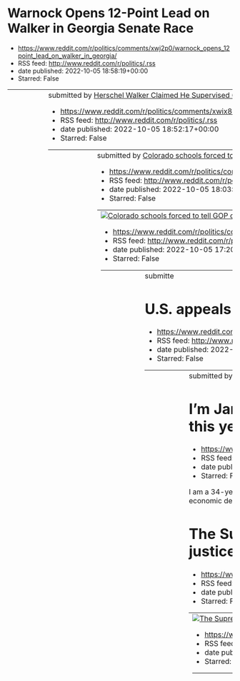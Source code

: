 # Warnock Opens 12-Point Lead on Walker in Georgia Senate Race
 - https://www.reddit.com/r/politics/comments/xwj2p0/warnock_opens_12point_lead_on_walker_in_georgia/
 - RSS feed: http://www.reddit.com/r/politics/.rss
 - date published: 2022-10-05 18:58:19+00:00
 - Starred: False

<table> <tr><td> <a href="https://www.reddit.com/r/politics/comments/xwj2p0/warnock_opens_12point_lead_on_walker_in_georgia/"> <img alt="Warnock Opens 12-Point Lead on Walker in Georgia Senate Race" src="https://external-preview.redd.it/z05uqA3GGr_JfekgYVDjhFaoPdrAngeLglMSqLd9ZJY.jpg?width=640&amp;crop=smart&amp;auto=webp&amp;s=dcbd7dd4adbc355c066267613c6ffc0329a244a2" title="Warnock Opens 12-Point Lead on Walker in Georgia Senate Race" /> </a> </td><td> &#32; submitted by &#32; <a href="https:/

# Herschel Walker Claimed He Supervised 6 Hospitals. He Didn’t.
 - https://www.reddit.com/r/politics/comments/xwix8q/herschel_walker_claimed_he_supervised_6_hospitals/
 - RSS feed: http://www.reddit.com/r/politics/.rss
 - date published: 2022-10-05 18:52:17+00:00
 - Starred: False

<table> <tr><td> <a href="https://www.reddit.com/r/politics/comments/xwix8q/herschel_walker_claimed_he_supervised_6_hospitals/"> <img alt="Herschel Walker Claimed He Supervised 6 Hospitals. He Didn’t." src="https://external-preview.redd.it/J3BWLcnbKEms27X9fQhm0Bu2i3NEADD5kV-isoJ9FWQ.jpg?width=640&amp;crop=smart&amp;auto=webp&amp;s=9ee31df296c1b49b4b3b330cd55d032f98834cc8" title="Herschel Walker Claimed He Supervised 6 Hospitals. He Didn’t." /> </a> </td><td> &#32; submitted by &#32; <a href="htt

# Colorado schools forced to tell GOP candidate to stop saying students identify as cats
 - https://www.reddit.com/r/politics/comments/xwhpa0/colorado_schools_forced_to_tell_gop_candidate_to/
 - RSS feed: http://www.reddit.com/r/politics/.rss
 - date published: 2022-10-05 18:03:58+00:00
 - Starred: False

<table> <tr><td> <a href="https://www.reddit.com/r/politics/comments/xwhpa0/colorado_schools_forced_to_tell_gop_candidate_to/"> <img alt="Colorado schools forced to tell GOP candidate to stop saying students identify as cats" src="https://external-preview.redd.it/F0O46JO2VWa9oPjT7M7JQIVjH-Q7uekyqH2Y105ltsE.jpg?width=640&amp;crop=smart&amp;auto=webp&amp;s=d42202ad0b7a0ed8b732edc1f215af67922cd17f" title="Colorado schools forced to tell GOP candidate to stop saying students identify as cats" /> </a

# Ron DeSantis Claims 'National Regime Media' Wanted Hurricane to Hit Tampa
 - https://www.reddit.com/r/politics/comments/xwgkbc/ron_desantis_claims_national_regime_media_wanted/
 - RSS feed: http://www.reddit.com/r/politics/.rss
 - date published: 2022-10-05 17:20:09+00:00
 - Starred: False

<table> <tr><td> <a href="https://www.reddit.com/r/politics/comments/xwgkbc/ron_desantis_claims_national_regime_media_wanted/"> <img alt="Ron DeSantis Claims 'National Regime Media' Wanted Hurricane to Hit Tampa" src="https://external-preview.redd.it/CvZqGBVBYOKw9aSjgsOXSbEDoJ4B8Yk-Uc23p8n1U84.jpg?width=640&amp;crop=smart&amp;auto=webp&amp;s=e43ef1b3157543748cbd5bd8cfabe01c267f1a5c" title="Ron DeSantis Claims 'National Regime Media' Wanted Hurricane to Hit Tampa" /> </a> </td><td> &#32; submitte

# U.S. appeals court grants Justice Dept expedited appeal in Trump case
 - https://www.reddit.com/r/politics/comments/xwgido/us_appeals_court_grants_justice_dept_expedited/
 - RSS feed: http://www.reddit.com/r/politics/.rss
 - date published: 2022-10-05 17:18:07+00:00
 - Starred: False

<table> <tr><td> <a href="https://www.reddit.com/r/politics/comments/xwgido/us_appeals_court_grants_justice_dept_expedited/"> <img alt="U.S. appeals court grants Justice Dept expedited appeal in Trump case" src="https://external-preview.redd.it/KyBPTFH8_zjbiiJT44zDnEKO5eW9-fSK_nN9Qwdx1Ao.jpg?width=640&amp;crop=smart&amp;auto=webp&amp;s=265ad35a2036841df96088f873c05b22cc869e5d" title="U.S. appeals court grants Justice Dept expedited appeal in Trump case" /> </a> </td><td> &#32; submitted by &#32;

# I’m James Skoufis, a Democratic State Senator from New York who has won five legislative races in deep-red districts, successfully took on the live event ticketing industry this year, played competitive table tennis growing up, and am a huge Seinfeld fan. AMA.
 - https://www.reddit.com/r/politics/comments/xwf43k/im_james_skoufis_a_democratic_state_senator_from/
 - RSS feed: http://www.reddit.com/r/politics/.rss
 - date published: 2022-10-05 16:24:44+00:00
 - Starred: False

<!-- SC_OFF --><div class="md"><p>I am a 34-year-old New York State Senator who chairs the chamber’s investigations committee. I was elected to the State Assembly at 24, the youngest member at that time, and have made a name for myself in the fight against corruption – everything from uncovering racial bias in the real estate market to speaking out against New York’s failed system of economic development to taking Ticketmaster/Stubhub/etc. to task for their anti-consumer practices. I’m also a yo

# The Supreme Court Might Be on the Brink of Making Corruption Easier—Again - Percoco v. United States would seem to be a pretty clear-cut case of political bribery. That the justices are even willing to hear it is a bad sign.
 - https://www.reddit.com/r/politics/comments/xwepqy/the_supreme_court_might_be_on_the_brink_of_making/
 - RSS feed: http://www.reddit.com/r/politics/.rss
 - date published: 2022-10-05 16:09:21+00:00
 - Starred: False

<table> <tr><td> <a href="https://www.reddit.com/r/politics/comments/xwepqy/the_supreme_court_might_be_on_the_brink_of_making/"> <img alt="The Supreme Court Might Be on the Brink of Making Corruption Easier—Again - Percoco v. United States would seem to be a pretty clear-cut case of political bribery. That the justices are even willing to hear it is a bad sign." src="https://external-preview.redd.it/LFIObV5hJvHFrqv77QwyfS9tXYNOnOj9FcsYyOQDv88.jpg?width=640&amp;crop=smart&amp;auto=webp&amp;s=0a6d

# Dana Loesch Doesn't Care If Herschel Walker Paid 'Skank' for Abortion
 - https://www.reddit.com/r/politics/comments/xwe1xf/dana_loesch_doesnt_care_if_herschel_walker_paid/
 - RSS feed: http://www.reddit.com/r/politics/.rss
 - date published: 2022-10-05 15:44:17+00:00
 - Starred: False

<table> <tr><td> <a href="https://www.reddit.com/r/politics/comments/xwe1xf/dana_loesch_doesnt_care_if_herschel_walker_paid/"> <img alt="Dana Loesch Doesn't Care If Herschel Walker Paid 'Skank' for Abortion" src="https://external-preview.redd.it/FrePbK0YKxUTJQ6NxR1TCXcW82P67LJFdd4oxvo4sZU.jpg?width=640&amp;crop=smart&amp;auto=webp&amp;s=7580b190966e132fe82844c35b0c40da4d36bb38" title="Dana Loesch Doesn't Care If Herschel Walker Paid 'Skank' for Abortion" /> </a> </td><td> &#32; submitted by &#32

# New WFAA/THPF Poll: Majority of likely Texas Hispanic voters support O’Rourke over Abbott
 - https://www.reddit.com/r/politics/comments/xwds13/new_wfaathpf_poll_majority_of_likely_texas/
 - RSS feed: http://www.reddit.com/r/politics/.rss
 - date published: 2022-10-05 15:33:35+00:00
 - Starred: False

<table> <tr><td> <a href="https://www.reddit.com/r/politics/comments/xwds13/new_wfaathpf_poll_majority_of_likely_texas/"> <img alt="New WFAA/THPF Poll: Majority of likely Texas Hispanic voters support O’Rourke over Abbott" src="https://external-preview.redd.it/LoM6L_TAAtamvcnoaOw_7gpcIR1WCLyaB9Dle_0xGDY.jpg?width=640&amp;crop=smart&amp;auto=webp&amp;s=788f764d74766361461bf9814a45d9196b9de5d0" title="New WFAA/THPF Poll: Majority of likely Texas Hispanic voters support O’Rourke over Abbott" /> </a

# Newt Gingrich Defends Herschel Walker: ‘He Had a Lot of Concussions’
 - https://www.reddit.com/r/politics/comments/xwdq6f/newt_gingrich_defends_herschel_walker_he_had_a/
 - RSS feed: http://www.reddit.com/r/politics/.rss
 - date published: 2022-10-05 15:31:35+00:00
 - Starred: False

<table> <tr><td> <a href="https://www.reddit.com/r/politics/comments/xwdq6f/newt_gingrich_defends_herschel_walker_he_had_a/"> <img alt="Newt Gingrich Defends Herschel Walker: ‘He Had a Lot of Concussions’" src="https://external-preview.redd.it/cFwLAUyx_SmMQBpmuKx8PGNyMI_zaNeoy4luZlCBwfk.jpg?width=640&amp;crop=smart&amp;auto=webp&amp;s=180cd6f96901307a127f765512b216f7d2401a7c" title="Newt Gingrich Defends Herschel Walker: ‘He Had a Lot of Concussions’" /> </a> </td><td> &#32; submitted by &#32; <

# Khanna Tells Biden to Cut Off Weapons to Saudis as OPEC Agrees to Slash Oil Supply
 - https://www.reddit.com/r/politics/comments/xwd8ek/khanna_tells_biden_to_cut_off_weapons_to_saudis/
 - RSS feed: http://www.reddit.com/r/politics/.rss
 - date published: 2022-10-05 15:12:20+00:00
 - Starred: False

<table> <tr><td> <a href="https://www.reddit.com/r/politics/comments/xwd8ek/khanna_tells_biden_to_cut_off_weapons_to_saudis/"> <img alt="Khanna Tells Biden to Cut Off Weapons to Saudis as OPEC Agrees to Slash Oil Supply" src="https://external-preview.redd.it/1z7LZKWGrNBZLEJ7GmvYVZFdP04Ctwa05u89VwzdLK0.jpg?width=640&amp;crop=smart&amp;auto=webp&amp;s=c2827880afb7aa2d8ebe6d5bb3399f733dea35d9" title="Khanna Tells Biden to Cut Off Weapons to Saudis as OPEC Agrees to Slash Oil Supply" /> </a> </td><t

# Lauren Boebert could lose: Poll finds her in “statistical tie” with opponent
 - https://www.reddit.com/r/politics/comments/xwcyek/lauren_boebert_could_lose_poll_finds_her_in/
 - RSS feed: http://www.reddit.com/r/politics/.rss
 - date published: 2022-10-05 15:01:41+00:00
 - Starred: False

<table> <tr><td> <a href="https://www.reddit.com/r/politics/comments/xwcyek/lauren_boebert_could_lose_poll_finds_her_in/"> <img alt="Lauren Boebert could lose: Poll finds her in “statistical tie” with opponent" src="https://external-preview.redd.it/BEaAWw3kqKt9mBwNYtkAhU3lsDrX94VpPtxZRi0g-So.jpg?width=640&amp;crop=smart&amp;auto=webp&amp;s=ebab17787d028ba333aebdc122a97aef082ac855" title="Lauren Boebert could lose: Poll finds her in “statistical tie” with opponent" /> </a> </td><td> &#32; submitt

# Herschel Walker’s Team Bet That Paid Abortion Story Wouldn’t Come Out. Oops.
 - https://www.reddit.com/r/politics/comments/xwcxd9/herschel_walkers_team_bet_that_paid_abortion/
 - RSS feed: http://www.reddit.com/r/politics/.rss
 - date published: 2022-10-05 15:00:40+00:00
 - Starred: False

<table> <tr><td> <a href="https://www.reddit.com/r/politics/comments/xwcxd9/herschel_walkers_team_bet_that_paid_abortion/"> <img alt="Herschel Walker’s Team Bet That Paid Abortion Story Wouldn’t Come Out. Oops." src="https://external-preview.redd.it/ZhdgBsMFuJsHD3T9bbqYcRvGBCWQhXHEki5Z3bWq3Js.jpg?width=640&amp;crop=smart&amp;auto=webp&amp;s=34044b430f8a6937b0628d3e51c197524bb6789b" title="Herschel Walker’s Team Bet That Paid Abortion Story Wouldn’t Come Out. Oops." /> </a> </td><td> &#32; submit

# Texas AG ordered to testify after allegedly fleeing home to dodge subpoena
 - https://www.reddit.com/r/politics/comments/xwcaid/texas_ag_ordered_to_testify_after_allegedly/
 - RSS feed: http://www.reddit.com/r/politics/.rss
 - date published: 2022-10-05 14:35:39+00:00
 - Starred: False

<table> <tr><td> <a href="https://www.reddit.com/r/politics/comments/xwcaid/texas_ag_ordered_to_testify_after_allegedly/"> <img alt="Texas AG ordered to testify after allegedly fleeing home to dodge subpoena" src="https://external-preview.redd.it/WFNsAfkgnVjBO392GPN9DdQrcqfSHl-AwCJNeVv6jrE.jpg?width=640&amp;crop=smart&amp;auto=webp&amp;s=5df00730d6c75de21e802327748048f5417cf74a" title="Texas AG ordered to testify after allegedly fleeing home to dodge subpoena" /> </a> </td><td> &#32; submitted b

# r/Politics Midterm Elections Live Thread, Week of October 3, Part I
 - https://www.reddit.com/r/politics/comments/xwc3di/rpolitics_midterm_elections_live_thread_week_of/
 - RSS feed: http://www.reddit.com/r/politics/.rss
 - date published: 2022-10-05 14:27:47+00:00
 - Starred: False

<table> <tr><td> <a href="https://www.reddit.com/r/politics/comments/xwc3di/rpolitics_midterm_elections_live_thread_week_of/"> <img alt="r/Politics Midterm Elections Live Thread, Week of October 3, Part I" src="https://b.thumbs.redditmedia.com/2q93e8HM5QFcCY2XGYpUHsrkU5UlYHARCzpJbxlG2aY.jpg" title="r/Politics Midterm Elections Live Thread, Week of October 3, Part I" /> </a> </td><td> &#32; submitted by &#32; <a href="https://www.reddit.com/user/CrassostreaVirginica"> /u/CrassostreaVirginica </a>

# Pete Buttigieg subtly slams Marjorie Taylor Greene for saying he’s “emasculating” cars | "To be honest, there are other members of Congress that I pay more attention to."
 - https://www.reddit.com/r/politics/comments/xwbmsd/pete_buttigieg_subtly_slams_marjorie_taylor/
 - RSS feed: http://www.reddit.com/r/politics/.rss
 - date published: 2022-10-05 14:08:41+00:00
 - Starred: False

<table> <tr><td> <a href="https://www.reddit.com/r/politics/comments/xwbmsd/pete_buttigieg_subtly_slams_marjorie_taylor/"> <img alt="Pete Buttigieg subtly slams Marjorie Taylor Greene for saying he’s “emasculating” cars | &quot;To be honest, there are other members of Congress that I pay more attention to.&quot;" src="https://external-preview.redd.it/odLpIma35gSnMTD9lbtkVtyk9dFE9om4883ypghFzEI.jpg?width=640&amp;crop=smart&amp;auto=webp&amp;s=da6a25859641142fe492ef9f4a336bfa4c5c8c40" title="Pete 

# “Doomed to fail”: Legal experts trash Trump’s appeal after he runs to SCOTUS over Mar-a-Lago docs
 - https://www.reddit.com/r/politics/comments/xwaxpn/doomed_to_fail_legal_experts_trash_trumps_appeal/
 - RSS feed: http://www.reddit.com/r/politics/.rss
 - date published: 2022-10-05 13:38:59+00:00
 - Starred: False

<table> <tr><td> <a href="https://www.reddit.com/r/politics/comments/xwaxpn/doomed_to_fail_legal_experts_trash_trumps_appeal/"> <img alt="“Doomed to fail”: Legal experts trash Trump’s appeal after he runs to SCOTUS over Mar-a-Lago docs" src="https://external-preview.redd.it/uzbr7l9C_C7ORLGl2CCn7DUb0SrBevaU-JbZtjJ45lQ.jpg?width=640&amp;crop=smart&amp;auto=webp&amp;s=2b8239d0b45024380a6cd9ad4eb43647dda94969" title="“Doomed to fail”: Legal experts trash Trump’s appeal after he runs to SCOTUS over M

# Anti-abortion extremist Herschel Walker is a raging hypocrite. Surprised? | Walker would hardly be the first Republican to think abortion is ‘OK for me, evil for thee’
 - https://www.reddit.com/r/politics/comments/xwaazk/antiabortion_extremist_herschel_walker_is_a/
 - RSS feed: http://www.reddit.com/r/politics/.rss
 - date published: 2022-10-05 13:11:39+00:00
 - Starred: False

<table> <tr><td> <a href="https://www.reddit.com/r/politics/comments/xwaazk/antiabortion_extremist_herschel_walker_is_a/"> <img alt="Anti-abortion extremist Herschel Walker is a raging hypocrite. Surprised? | Walker would hardly be the first Republican to think abortion is ‘OK for me, evil for thee’" src="https://external-preview.redd.it/NlGx0wv-Q7rdRqFjLPoq9HzibuFw6MBkhQt-iD_kb0A.jpg?width=640&amp;crop=smart&amp;auto=webp&amp;s=083ce15d0824494bf4713b8e05a5cf2a54f8f0da" title="Anti-abortion extr

# Trump intimidated staffers so they wouldn't challenge the erratic way he treated classified information, Washington Post reports
 - https://www.reddit.com/r/politics/comments/xw9mf5/trump_intimidated_staffers_so_they_wouldnt/
 - RSS feed: http://www.reddit.com/r/politics/.rss
 - date published: 2022-10-05 12:41:33+00:00
 - Starred: False

<table> <tr><td> <a href="https://www.reddit.com/r/politics/comments/xw9mf5/trump_intimidated_staffers_so_they_wouldnt/"> <img alt="Trump intimidated staffers so they wouldn't challenge the erratic way he treated classified information, Washington Post reports" src="https://external-preview.redd.it/vL-KEn7UjUAr4tHswFpT2HCuzCgfkTX-pzvzW5-YdOg.jpg?width=640&amp;crop=smart&amp;auto=webp&amp;s=321d71dc3627e73d2435ae70a5dede6f88b29cad" title="Trump intimidated staffers so they wouldn't challenge the 

# Herschel Walker is an epically flawed candidate. He could still win.
 - https://www.reddit.com/r/politics/comments/xw9e25/herschel_walker_is_an_epically_flawed_candidate/
 - RSS feed: http://www.reddit.com/r/politics/.rss
 - date published: 2022-10-05 12:31:06+00:00
 - Starred: False

<table> <tr><td> <a href="https://www.reddit.com/r/politics/comments/xw9e25/herschel_walker_is_an_epically_flawed_candidate/"> <img alt="Herschel Walker is an epically flawed candidate. He could still win." src="https://external-preview.redd.it/IHr9Gq8LENLPI5vNt8nMdSKamRi2Unt9ue5_W3YWdkg.jpg?width=640&amp;crop=smart&amp;auto=webp&amp;s=acd77c1e133cd619668b4ccd0ae175345367fe43" title="Herschel Walker is an epically flawed candidate. He could still win." /> </a> </td><td> &#32; submitted by &#32; 

# Two-thirds of California voters say Trump should be prosecuted if there's enough evidence, poll shows
 - https://www.reddit.com/r/politics/comments/xw9cm1/twothirds_of_california_voters_say_trump_should/
 - RSS feed: http://www.reddit.com/r/politics/.rss
 - date published: 2022-10-05 12:29:21+00:00
 - Starred: False

<table> <tr><td> <a href="https://www.reddit.com/r/politics/comments/xw9cm1/twothirds_of_california_voters_say_trump_should/"> <img alt="Two-thirds of California voters say Trump should be prosecuted if there's enough evidence, poll shows" src="https://external-preview.redd.it/jEB7ssiigMo2OxzOIvyG861ofBGJwCiWt9sn8jjrzw4.jpg?width=640&amp;crop=smart&amp;auto=webp&amp;s=415c850565dd5ca4c2f71dee766b18e8dab1cdd3" title="Two-thirds of California voters say Trump should be prosecuted if there's enough

# Supreme Court Declines To Save Mike Lindell From 'And Find Out'
 - https://www.reddit.com/r/politics/comments/xw9ca3/supreme_court_declines_to_save_mike_lindell_from/
 - RSS feed: http://www.reddit.com/r/politics/.rss
 - date published: 2022-10-05 12:28:54+00:00
 - Starred: False

<table> <tr><td> <a href="https://www.reddit.com/r/politics/comments/xw9ca3/supreme_court_declines_to_save_mike_lindell_from/"> <img alt="Supreme Court Declines To Save Mike Lindell From 'And Find Out'" src="https://external-preview.redd.it/MNAjcmVH-B367KxVTJdxcgshdL2Fz_2Yrk7gcCpXBAo.jpg?width=320&amp;crop=smart&amp;auto=webp&amp;s=b3634d3d5ece0b827c93435f78ca77e50c0afe68" title="Supreme Court Declines To Save Mike Lindell From 'And Find Out'" /> </a> </td><td> &#32; submitted by &#32; <a href="

# U.S. Supreme Court won’t intervene in Colorado voting machine company’s lawsuit against MyPillow CEO
 - https://www.reddit.com/r/politics/comments/xw8rhy/us_supreme_court_wont_intervene_in_colorado/
 - RSS feed: http://www.reddit.com/r/politics/.rss
 - date published: 2022-10-05 12:02:22+00:00
 - Starred: False

<table> <tr><td> <a href="https://www.reddit.com/r/politics/comments/xw8rhy/us_supreme_court_wont_intervene_in_colorado/"> <img alt="U.S. Supreme Court won’t intervene in Colorado voting machine company’s lawsuit against MyPillow CEO" src="https://external-preview.redd.it/M7Bs1jhpV_092OQSECklP6ETMT6UeB_9XE6w7fqif5k.jpg?width=640&amp;crop=smart&amp;auto=webp&amp;s=88c123a166ba623ff72e335dcb5f93f5aef9bfc9" title="U.S. Supreme Court won’t intervene in Colorado voting machine company’s lawsuit again

# Liz Cheney is sole Republican voice calling Trump out for ‘racist’ attack on Mitch McConnell’s wife Elaine Chao
 - https://www.reddit.com/r/politics/comments/xw8dox/liz_cheney_is_sole_republican_voice_calling_trump/
 - RSS feed: http://www.reddit.com/r/politics/.rss
 - date published: 2022-10-05 11:44:32+00:00
 - Starred: False

<table> <tr><td> <a href="https://www.reddit.com/r/politics/comments/xw8dox/liz_cheney_is_sole_republican_voice_calling_trump/"> <img alt="Liz Cheney is sole Republican voice calling Trump out for ‘racist’ attack on Mitch McConnell’s wife Elaine Chao" src="https://external-preview.redd.it/WSKnPXiJ7qTRnTEcUqIkQVcwAHzq9bXXKcDgRiKV94M.jpg?width=640&amp;crop=smart&amp;auto=webp&amp;s=52463a465dc6ce44e628927ca77fc35cf8aca12c" title="Liz Cheney is sole Republican voice calling Trump out for ‘racist’ a

# Talk of ‘Civil War,’ Ignited by Mar-a-Lago Search, Is Flaring Online
 - https://www.reddit.com/r/politics/comments/xw80i1/talk_of_civil_war_ignited_by_maralago_search_is/
 - RSS feed: http://www.reddit.com/r/politics/.rss
 - date published: 2022-10-05 11:26:12+00:00
 - Starred: False

<table> <tr><td> <a href="https://www.reddit.com/r/politics/comments/xw80i1/talk_of_civil_war_ignited_by_maralago_search_is/"> <img alt="Talk of ‘Civil War,’ Ignited by Mar-a-Lago Search, Is Flaring Online" src="https://external-preview.redd.it/dqsjC0S47OBSjgv6HBmd_nXhjagOWq-hOzzckwS4zMg.jpg?width=640&amp;crop=smart&amp;auto=webp&amp;s=6085932cf29a82272254249616f98d4dcd6fdacb" title="Talk of ‘Civil War,’ Ignited by Mar-a-Lago Search, Is Flaring Online" /> </a> </td><td> &#32; submitted by &#32; 

# Time for U.S. to reevaluate Saudi relationship, Sen. Chris Murphy says ahead of OPEC output cut
 - https://www.reddit.com/r/politics/comments/xw7hc7/time_for_us_to_reevaluate_saudi_relationship_sen/
 - RSS feed: http://www.reddit.com/r/politics/.rss
 - date published: 2022-10-05 10:59:55+00:00
 - Starred: False

<table> <tr><td> <a href="https://www.reddit.com/r/politics/comments/xw7hc7/time_for_us_to_reevaluate_saudi_relationship_sen/"> <img alt="Time for U.S. to reevaluate Saudi relationship, Sen. Chris Murphy says ahead of OPEC output cut" src="https://external-preview.redd.it/Ke0VLwbBHl4Uo42qmTqETs1ohqk7aJSTTB3pquekpSM.jpg?width=640&amp;crop=smart&amp;auto=webp&amp;s=b35f652e3a848f686032fdb5f6e5d84c5ba0bc5c" title="Time for U.S. to reevaluate Saudi relationship, Sen. Chris Murphy says ahead of OPEC 

# Clarence Thomas Faces Calls to Recuse Himself from Trump Mar-a-Lago Case
 - https://www.reddit.com/r/politics/comments/xw7eh1/clarence_thomas_faces_calls_to_recuse_himself/
 - RSS feed: http://www.reddit.com/r/politics/.rss
 - date published: 2022-10-05 10:55:38+00:00
 - Starred: False

<table> <tr><td> <a href="https://www.reddit.com/r/politics/comments/xw7eh1/clarence_thomas_faces_calls_to_recuse_himself/"> <img alt="Clarence Thomas Faces Calls to Recuse Himself from Trump Mar-a-Lago Case" src="https://external-preview.redd.it/wRkDMsA1qPTp49oB5jCVW6arQ-JVhdt_8Fr1ZD1wEB0.jpg?width=640&amp;crop=smart&amp;auto=webp&amp;s=10d1e6999268bb64a3de8fb2569a1394f439e05f" title="Clarence Thomas Faces Calls to Recuse Himself from Trump Mar-a-Lago Case" /> </a> </td><td> &#32; submitted by 

# Next thing we need to do is go after gay marriage’: TN GOP candidate says same-sex marriage should be left to the states
 - https://www.reddit.com/r/politics/comments/xw72bg/next_thing_we_need_to_do_is_go_after_gay_marriage/
 - RSS feed: http://www.reddit.com/r/politics/.rss
 - date published: 2022-10-05 10:37:43+00:00
 - Starred: False

<table> <tr><td> <a href="https://www.reddit.com/r/politics/comments/xw72bg/next_thing_we_need_to_do_is_go_after_gay_marriage/"> <img alt="Next thing we need to do is go after gay marriage’: TN GOP candidate says same-sex marriage should be left to the states" src="https://external-preview.redd.it/2I0_nvis1AedOT76Ki_00MuoOG8uPZP78ac9AmZT0ZQ.jpg?width=640&amp;crop=smart&amp;auto=webp&amp;s=4c1c84e174daa0b145c61ed97d3c140b752ea632" title="Next thing we need to do is go after gay marriage’: TN GOP 

# Trump’s direct handling of records could strengthen DOJ case
 - https://www.reddit.com/r/politics/comments/xw70uz/trumps_direct_handling_of_records_could/
 - RSS feed: http://www.reddit.com/r/politics/.rss
 - date published: 2022-10-05 10:35:28+00:00
 - Starred: False

<table> <tr><td> <a href="https://www.reddit.com/r/politics/comments/xw70uz/trumps_direct_handling_of_records_could/"> <img alt="Trump’s direct handling of records could strengthen DOJ case" src="https://external-preview.redd.it/IXK_Yh-a0NlsmrQCkCmbiosnfBp1HaMMlfRi_WSqhrU.jpg?width=640&amp;crop=smart&amp;auto=webp&amp;s=cc2eb07f86da98fc23ef434867ad57977023ec55" title="Trump’s direct handling of records could strengthen DOJ case" /> </a> </td><td> &#32; submitted by &#32; <a href="https://www.red

# Lauren Boebert "feeling the heat," says challenger as poll shows close race
 - https://www.reddit.com/r/politics/comments/xw5y0e/lauren_boebert_feeling_the_heat_says_challenger/
 - RSS feed: http://www.reddit.com/r/politics/.rss
 - date published: 2022-10-05 09:33:37+00:00
 - Starred: False

<table> <tr><td> <a href="https://www.reddit.com/r/politics/comments/xw5y0e/lauren_boebert_feeling_the_heat_says_challenger/"> <img alt="Lauren Boebert &quot;feeling the heat,&quot; says challenger as poll shows close race" src="https://external-preview.redd.it/N6gkQdP8bBAIOXPpnBVqfpb4E-mMAbyJzPnYuxYqsfo.jpg?width=640&amp;crop=smart&amp;auto=webp&amp;s=b01b0816f27652952c4b4ca7f0fa1806ae20b7ec" title="Lauren Boebert &quot;feeling the heat,&quot; says challenger as poll shows close race" /> </a> <

# 14-year-old’s arthritis meds denied after Ariz. abortion ban, doctor says
 - https://www.reddit.com/r/politics/comments/xw5vut/14yearolds_arthritis_meds_denied_after_ariz/
 - RSS feed: http://www.reddit.com/r/politics/.rss
 - date published: 2022-10-05 09:30:15+00:00
 - Starred: False

<table> <tr><td> <a href="https://www.reddit.com/r/politics/comments/xw5vut/14yearolds_arthritis_meds_denied_after_ariz/"> <img alt="14-year-old’s arthritis meds denied after Ariz. abortion ban, doctor says" src="https://external-preview.redd.it/sIfORJLNAuO0WSkS8zsizAqOZAOoN6-pVO92mQcCHG4.jpg?width=640&amp;crop=smart&amp;auto=webp&amp;s=75e8a63cf7e5cb219fab969b3cdcdc6b3f01fee6" title="14-year-old’s arthritis meds denied after Ariz. abortion ban, doctor says" /> </a> </td><td> &#32; submitted by 

# Trump wondered aloud to aides if Ghislaine Maxwell spoke to investigators about him after her arrest: book
 - https://www.reddit.com/r/politics/comments/xw0dez/trump_wondered_aloud_to_aides_if_ghislaine/
 - RSS feed: http://www.reddit.com/r/politics/.rss
 - date published: 2022-10-05 04:17:33+00:00
 - Starred: False

<table> <tr><td> <a href="https://www.reddit.com/r/politics/comments/xw0dez/trump_wondered_aloud_to_aides_if_ghislaine/"> <img alt="Trump wondered aloud to aides if Ghislaine Maxwell spoke to investigators about him after her arrest: book" src="https://external-preview.redd.it/zsIw5uTU6eivP9UZbgo6_NumqG6b_EZxh328wG_bRFg.jpg?width=640&amp;crop=smart&amp;auto=webp&amp;s=62d7966d753c6d14270e7375c037a55860d23766" title="Trump wondered aloud to aides if Ghislaine Maxwell spoke to investigators about 

# Christian Walker says father Herschel Walker's campaign 'has been a lie'
 - https://www.reddit.com/r/politics/comments/xw030x/christian_walker_says_father_herschel_walkers/
 - RSS feed: http://www.reddit.com/r/politics/.rss
 - date published: 2022-10-05 04:03:07+00:00
 - Starred: False

<table> <tr><td> <a href="https://www.reddit.com/r/politics/comments/xw030x/christian_walker_says_father_herschel_walkers/"> <img alt="Christian Walker says father Herschel Walker's campaign 'has been a lie'" src="https://external-preview.redd.it/nTSSBXhMk61GGBjspX6pppOFfAEvMRvV3Bq0QLL8Cyg.jpg?width=640&amp;crop=smart&amp;auto=webp&amp;s=7c20fb1d0e6fbd79b5855a7ce52a9e0907dcd9bb" title="Christian Walker says father Herschel Walker's campaign 'has been a lie'" /> </a> </td><td> &#32; submitted by 

# GOP to America: Family Values Are for Suckers
 - https://www.reddit.com/r/politics/comments/xvyql7/gop_to_america_family_values_are_for_suckers/
 - RSS feed: http://www.reddit.com/r/politics/.rss
 - date published: 2022-10-05 02:57:59+00:00
 - Starred: False

<table> <tr><td> <a href="https://www.reddit.com/r/politics/comments/xvyql7/gop_to_america_family_values_are_for_suckers/"> <img alt="GOP to America: Family Values Are for Suckers" src="https://external-preview.redd.it/9YVlJh_HGDC6cOzWdDS0ose8xOPwi1jAGcMbjJ_MDAI.jpg?width=640&amp;crop=smart&amp;auto=webp&amp;s=63b420a57822f8590e63e9a13fdf42121c4a076d" title="GOP to America: Family Values Are for Suckers" /> </a> </td><td> &#32; submitted by &#32; <a href="https://www.reddit.com/user/kantoblight"

# People Are Having A Field Day Roasting Right-Wing Dating 'The Right Stuff' Funded By Billionaire Peter Thiel
 - https://www.reddit.com/r/politics/comments/xvydtg/people_are_having_a_field_day_roasting_rightwing/
 - RSS feed: http://www.reddit.com/r/politics/.rss
 - date published: 2022-10-05 02:41:26+00:00
 - Starred: False

<table> <tr><td> <a href="https://www.reddit.com/r/politics/comments/xvydtg/people_are_having_a_field_day_roasting_rightwing/"> <img alt="People Are Having A Field Day Roasting Right-Wing Dating 'The Right Stuff' Funded By Billionaire Peter Thiel" src="https://external-preview.redd.it/gF6o0qX9Oged9DnGKWclIConCZ-KYGIqjXvjXu8usXM.jpg?width=640&amp;crop=smart&amp;auto=webp&amp;s=07ec82578d442ad561772e48d7ecc41dae42b14b" title="People Are Having A Field Day Roasting Right-Wing Dating 'The Right Stuf

# Surprise: Trump, a Pathological Liar, Reportedly Asked His Lawyer to Lie to the Government About His Classified-Documents Cache
 - https://www.reddit.com/r/politics/comments/xvxmsi/surprise_trump_a_pathological_liar_reportedly/
 - RSS feed: http://www.reddit.com/r/politics/.rss
 - date published: 2022-10-05 02:07:14+00:00
 - Starred: False

<table> <tr><td> <a href="https://www.reddit.com/r/politics/comments/xvxmsi/surprise_trump_a_pathological_liar_reportedly/"> <img alt="Surprise: Trump, a Pathological Liar, Reportedly Asked His Lawyer to Lie to the Government About His Classified-Documents Cache" src="https://external-preview.redd.it/6qqSNRC_mDJc98LEkOgCKTvpmktWxg_25rOUtRPbrD0.jpg?width=640&amp;crop=smart&amp;auto=webp&amp;s=e4588774107471a7bd52d9950ac214b21dde8ae4" title="Surprise: Trump, a Pathological Liar, Reportedly Asked H

# Federal judge orders Texas AG to testify in abortion case after fleeing subpoena
 - https://www.reddit.com/r/politics/comments/xvxeju/federal_judge_orders_texas_ag_to_testify_in/
 - RSS feed: http://www.reddit.com/r/politics/.rss
 - date published: 2022-10-05 01:57:14+00:00
 - Starred: False

<table> <tr><td> <a href="https://www.reddit.com/r/politics/comments/xvxeju/federal_judge_orders_texas_ag_to_testify_in/"> <img alt="Federal judge orders Texas AG to testify in abortion case after fleeing subpoena" src="https://external-preview.redd.it/vtvCKZprM8-8A3GCP5-fLp1zXxA7sUxZRTNWbNdhH0E.jpg?width=640&amp;crop=smart&amp;auto=webp&amp;s=4e4b701e2e12a92b9da5e96b4fed2ba596173555" title="Federal judge orders Texas AG to testify in abortion case after fleeing subpoena" /> </a> </td><td> &#32;

# Trump Tells Blatant Lie in Latest Political Fundraising Text Message
 - https://www.reddit.com/r/politics/comments/xvv9dr/trump_tells_blatant_lie_in_latest_political/
 - RSS feed: http://www.reddit.com/r/politics/.rss
 - date published: 2022-10-05 00:20:09+00:00
 - Starred: False

<table> <tr><td> <a href="https://www.reddit.com/r/politics/comments/xvv9dr/trump_tells_blatant_lie_in_latest_political/"> <img alt="Trump Tells Blatant Lie in Latest Political Fundraising Text Message" src="https://external-preview.redd.it/f75Nzj-_6s9oJUkLDR_3LDVOBbNjsRtuW1IRZA_VYBo.jpg?width=640&amp;crop=smart&amp;auto=webp&amp;s=43b30db517b8d6b13a88690325057aff3310db20" title="Trump Tells Blatant Lie in Latest Political Fundraising Text Message" /> </a> </td><td> &#32; submitted by &#32; <a h

# Attorney General Ken Paxton ordered to testify in abortion lawsuit after evading subpoena
 - https://www.reddit.com/r/politics/comments/xvv3k4/attorney_general_ken_paxton_ordered_to_testify_in/
 - RSS feed: http://www.reddit.com/r/politics/.rss
 - date published: 2022-10-05 00:12:42+00:00
 - Starred: False

<table> <tr><td> <a href="https://www.reddit.com/r/politics/comments/xvv3k4/attorney_general_ken_paxton_ordered_to_testify_in/"> <img alt="Attorney General Ken Paxton ordered to testify in abortion lawsuit after evading subpoena" src="https://external-preview.redd.it/bRy-W4NKoJej3-huX-J3W3ms7KMtzORjfjhPz3Bqj40.jpg?width=640&amp;crop=smart&amp;auto=webp&amp;s=693fdad7a7f99b23968adf0754bdb7b29dce9880" title="Attorney General Ken Paxton ordered to testify in abortion lawsuit after evading subpoena"

# 538 children in Ohio had abortions last year as total numbers increase
 - https://www.reddit.com/r/politics/comments/xvuznu/538_children_in_ohio_had_abortions_last_year_as/
 - RSS feed: http://www.reddit.com/r/politics/.rss
 - date published: 2022-10-05 00:08:00+00:00
 - Starred: False

<table> <tr><td> <a href="https://www.reddit.com/r/politics/comments/xvuznu/538_children_in_ohio_had_abortions_last_year_as/"> <img alt="538 children in Ohio had abortions last year as total numbers increase" src="https://external-preview.redd.it/tKKLZv3Zse346OvLIaOGGVGGe4E5nd4saljp_mSeRi0.jpg?width=640&amp;crop=smart&amp;auto=webp&amp;s=8f6c44a30f13957122ec416eac7a4d453b0637f9" title="538 children in Ohio had abortions last year as total numbers increase" /> </a> </td><td> &#32; submitted by &#
